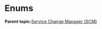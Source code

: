 # Enums

**Parent topic:**[Service Change Manager \(SCM\)](GUID-7F62C769-0357-47B0-BD0D-3946CF46D4EA.md)


